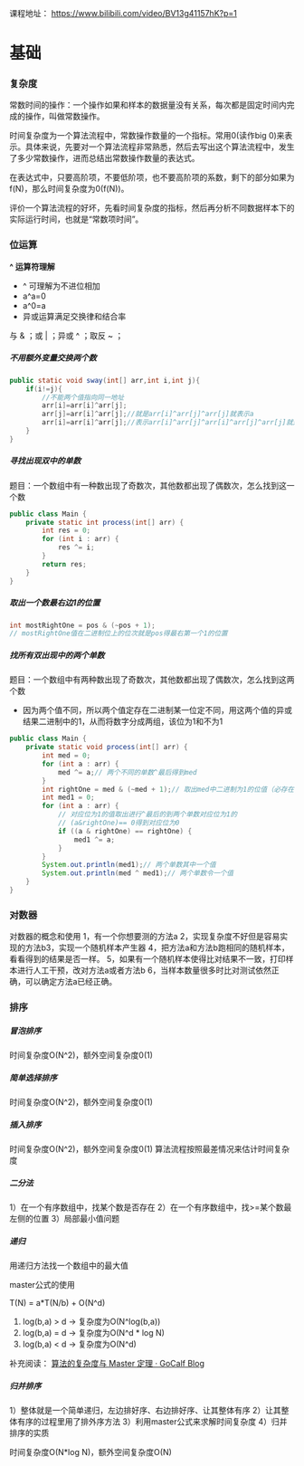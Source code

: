 课程地址： https://www.bilibili.com/video/BV13g41157hK?p=1

# 基础

### 复杂度

常数时间的操作：一个操作如果和样本的数据量没有关系，每次都是固定时间内完成的操作，叫做常数操作。

时间复杂度为一个算法流程中，常数操作数量的一个指标。常用0(读作big 0)来表示。具体来说，先要对一个算法流程非常熟悉，然后去写出这个算法流程中，发生了多少常数操作，进而总结出常数操作数量的表达式。

在表达式中，只要高阶项，不要低阶项，也不要高阶项的系数，剩下的部分如果为f(N)，那么时间复杂度为0(f(N))。

评价一个算法流程的好坏，先看时间复杂度的指标，然后再分析不同数据样本下的实际运行时间，也就是“常数项时间”。



### 位运算

**^ 运算符理解**

- ^ 可理解为不进位相加
- a^a=0
- a^0=a
- 异或运算满足交换律和结合率

与 & ；或 | ；异或 ^ ；取反 ~ ；



##### 不用额外变量交换两个数

```java
public static void sway(int[] arr,int i,int j){
	if(i!=j){
		//不能两个值指向同一地址
	    arr[i]=arr[i]^arr[j];
	    arr[j]=arr[i]^arr[j];//就是arr[i]^arr[j]^arr[j]就表示a
	    arr[i]=arr[i]^arr[j];//表示arr[i]^arr[j]^arr[i]^arr[j]^arr[j]就是b
    }
}
```



##### 寻找出现双中的单数

题目：一个数组中有一种数出现了奇数次，其他数都出现了偶数次，怎么找到这一个数

```java
public class Main {
	private static int process(int[] arr) {
		int res = 0;
		for (int i : arr) {
			res ^= i;
		}
		return res;
	}
}
```



##### 取出一个数最右边1的位置

```java
int mostRightOne = pos & (~pos + 1); 
// mostRightOne值在二进制位上的位次就是pos得最右第一个1的位置
```



##### 找所有双出现中的两个单数

题目：一个数组中有两种数出现了奇数次，其他数都出现了偶数次，怎么找到这两个数

- 因为两个值不同，所以两个值定存在二进制某一位定不同，用这两个值的异或结果二进制中的1，从而将数字分成两组，该位为1和不为1

```java
public class Main {
	private static void process(int[] arr) {
		int med = 0;
		for (int a : arr) {
			med ^= a;// 两个不同的单数^最后得到med
		}
		int rightOne = med & (~med + 1);// 取出med中二进制为1的位值（必存在，因为不同值）
		int med1 = 0;
		for (int a : arr) {
			// 对应位为1的值取出进行^最后的到两个单数对应位为1的
			// (a&rightOne)== 0得到对应位为0
			if ((a & rightOne) == rightOne) {
				med1 ^= a;
			}
		}
		System.out.println(med1);// 两个单数其中一个值
		System.out.println(med ^ med1);// 两个单数令一个值
	}
}
```



### 对数器

对数器的概念和使用
1，有一个你想要测的方法a
2，实现复杂度不好但是容易实现的方法b3，实现一个随机样本产生器
4，把方法a和方法b跑相同的随机样本，看看得到的结果是否一样。
5，如果有一个随机样本使得比对结果不一致，打印样本进行人工干预，改对方法a或者方法b
6，当样本数量很多时比对测试依然正确，可以确定方法a已经正确。





### 排序

##### 冒泡排序

时间复杂度O(N^2)，额外空间复杂度0(1)



##### 简单选择排序

时间复杂度O(N^2)，额外空间复杂度0(1)



##### 插入排序

时间复杂度O(N^2)，额外空间复杂度0(1)
算法流程按照最差情况来估计时间复杂度



##### 二分法

1）在一个有序数组中，找某个数是否存在
2）在一个有序数组中，找>=某个数最左侧的位置
3）局部最小值问题



##### 递归

用递归方法找一个数组中的最大值

master公式的使用 

T(N) = a*T(N/b) + O(N^d) 
1) log(b,a) > d -> 复杂度为O(N^log(b,a)) 
2) log(b,a) = d -> 复杂度为O(N^d * log N) 
3) log(b,a) < d -> 复杂度为O(N^d)

补充阅读： [算法的复杂度与 Master 定理 · GoCalf Blog](https://blog.gocalf.com/algorithm-complexity-and-master-theorem) 



##### 归并排序

1）整体就是一个简单递归，左边排好序、右边排好序、让其整体有序 
2）让其整体有序的过程里用了排外序方法 
3）利用master公式来求解时间复杂度 
4）归并排序的实质 

时间复杂度O(N*log N)，额外空间复杂度O(N)



























































































